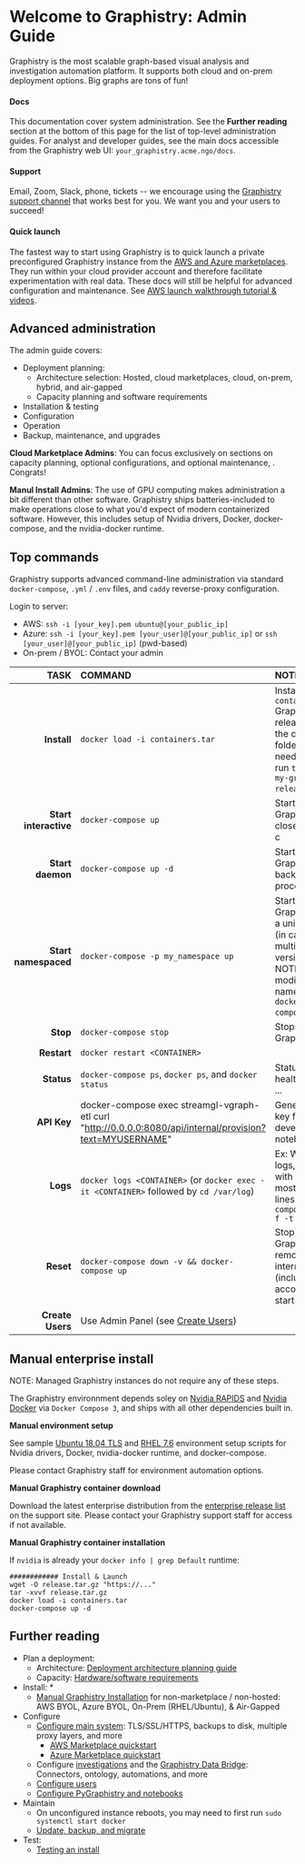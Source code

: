 # Welcome to Graphistry: Admin Guide

Graphistry is the most scalable graph-based visual analysis and investigation automation platform. It supports both cloud and on-prem deployment options. Big graphs are tons of fun!

#### Docs

This documentation cover system administration. See the **Further reading** section at the bottom of this page for the list of top-level administration guides. For analyst and developer guides, see the main docs accessible from the Graphistry web UI: `your_graphistry.acme.ngo/docs`. 

#### Support

Email, Zoom, Slack, phone, tickets -- we encourage using the [Graphistry support channel](https://www.graphistry.com/support) that works best for you. We want you and your users to succeed! 


#### Quick launch

The fastest way to start using Graphistry is to quick launch a private preconfigured Graphistry instance from the [AWS and Azure marketplaces](https://www.graphistry.com/get-started). They run within your cloud provider account and therefore facilitate experimentation with real data. These docs will still be helpful for advanced configuration and maintenance. See [AWS launch walkthrough tutorial & videos](https://www.graphistry.com/blog/marketplace-tutorial).


## Advanced administration

The admin guide covers:
 
* Deployment planning: 
  * Architecture selection: Hosted, cloud marketplaces, cloud, on-prem, hybrid, and air-gapped
  * Capacity planning and software requirements
* Installation & testing
* Configuration
* Operation
* Backup, maintenance, and upgrades


**Cloud Marketplace Admins**: You can focus exclusively on sections on capacity planning, optional configurations, and optional maintenance, . Congrats!

**Manul Install Admins**: The use of GPU computing makes administration a bit different than other software. Graphistry ships batteries-included to make operations close to what you'd expect of modern containerized software. However, this includes setup of Nvidia drivers, Docker, docker-compose, and the nvidia-docker runtime.


## Top commands

Graphistry supports advanced command-line administration via standard `docker-compose`, `.yml` / `.env` files, and `caddy` reverse-proxy configuration.

Login to server:

* AWS: `ssh -i [your_key].pem ubuntu@[your_public_ip]`
* Azure: `ssh -i [your_key].pem [your_user]@[your_public_ip]` or `ssh [your_user]@[your_public_ip]` (pwd-based)
* On-prem / BYOL: Contact your admin


|  TASK	| COMMAND 	| NOTES 	|
|--: |:---	|:---	|
| **Install** 	| `docker load -i containers.tar` 	| Install the `containers.tar` Graphistry release from the current folder. You may need to first run `tar -xvvf my-graphistry-release.tar.gz`.	|
| **Start <br>interactive** 	| `docker-compose up` 	| Starts Graphistry, close with ctrl-c 	|
| **Start <br>daemon** 	| `docker-compose up -d` 	| Starts Graphistry as background process 	|
| **Start <br>namespaced** 	| `docker-compose -p my_namespace up` 	| Starts Graphistry with a unique name (in case of multiple versions). NOTE: must modify volume names in `docker-compose.yml`. 	|
| **Stop** 	| `docker-compose stop` 	| Stops Graphistry 	|
| **Restart** 	| `docker restart <CONTAINER>` 	|  	|
|  **Status** 	| `docker-compose ps`, `docker ps`, and `docker status` 	|  Status: Uptime, healthchecks, ...	|
|  **API Key** 	| docker-compose exec streamgl-vgraph-etl curl "http://0.0.0.0:8080/api/internal/provision?text=MYUSERNAME" 	|  Generates API key for a developer or notebook user	|
| **Logs** 	|  `docker logs <CONTAINER>` (or `docker exec -it <CONTAINER>` followed by `cd /var/log`) 	|  Ex: Watch all logs, starting with the 20 most recent lines:  `docker-compose logs -f -t --tail=20`	|
| **Reset**     | `docker-compose down -v && docker-compose up` | Stop Graphistry, remove all internal state (including user accounts), and start fresh .  |
| **Create Users** | Use Admin Panel (see [Create Users](docs/user-creation.md)) |


## Manual enterprise install

NOTE: Managed Graphistry instances do not require any of these steps.

The Graphistry environnment depends soley on [Nvidia RAPIDS](https://rapids.ai) and [Nvidia Docker](https://github.com/NVIDIA/nvidia-docker) via `Docker Compose 3`, and ships with all other dependencies built in.


**Manual environment setup**

See sample [Ubuntu 18.04 TLS](./docs/ubuntu_18_04_lts_setup.md) and [RHEL 7.6](./docs/rhel_7_6_setup.md) environment setup scripts for Nvidia drivers, Docker, nvidia-docker runtime, and docker-compose. 

Please contact Graphistry staff for environment automation options. 

**Manual Graphistry container download**

Download the latest enterprise distribution from the [enterprise release list](https://graphistry.zendesk.com/hc/en-us/articles/360033184174-Enterprise-Releases) on the support site.  Please contact your Graphistry support staff for access if not available.

**Manual Graphistry container installation**

If `nvidia` is already your `docker info | grep Default` runtime:

```
############ Install & Launch
wget -O release.tar.gz "https://..."
tar -xvvf release.tar.gz
docker load -i containers.tar
docker-compose up -d
```

## Further reading

* Plan a deployment:
  * Architecture: [Deployment architecture planning guide](docs/deployment-planning.md)
  * Capacity: [Hardware/software requirements](hardware-software.md)
* Install:
  * 
  * [Manual Graphistry Installation](docs/manual.md) for non-marketplace / non-hosted: 
  <br>AWS BYOL, Azure BYOL, On-Prem (RHEL/Ubuntu), & Air-Gapped
* Configure
  * [Configure main system](docs/configure.md): TLS/SSL/HTTPS, backups to disk, multiple proxy layers, and more
    * [AWS Marketplace quickstart](docs/aws_marketplace.md)
    * [Azure Marketplace quickstart](docs/azure_marketplace.md)
  * Configure [investigations](docs/configure-investigation.md) and the [Graphistry Data Bridge](docs/bridge.md): Connectors, ontology, automations, and more
  * [Configure users](docs/user-creation.md)
  * [Configure PyGraphistry and notebooks](docs/configure-pygraphistry.md)
* Maintain
  * On unconfigured instance reboots, you may need to first run `sudo systemctl start docker`
  * [Update, backup, and migrate](docs/update-backup-migrate.md)
* Test:
  * [Testing an install](docs/testing-an-install.md)
